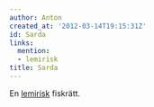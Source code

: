 ```yaml
---
author: Anton
created_at: '2012-03-14T19:15:31Z'
id: Sarda
links:
  mention:
  - lemirisk
title: Sarda
---
```


En [lemirisk] fiskrätt.

  [lemirisk]: lemirisk
